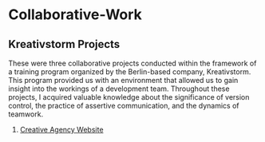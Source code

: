# Collaborative-Work

## Kreativstorm Projects
These were three collaborative projects conducted within the framework of a training program organized by the Berlin-based company, Kreativstorm. This program provided us with an environment that allowed us to gain insight into the workings of a development team. Throughout these projects, I acquired valuable knowledge about the significance of version control, the practice of assertive communication, and the dynamics of teamwork.

1. <a href="https://github.com/agiwunderlich/Kreativstorm-Assignment_2">Creative Agency Website</a>
